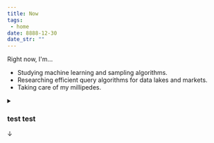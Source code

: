 ```yaml
---
title: Now
tags: 
 - home
date: 8888-12-30
date_str: ""
---
```


Right now, I'm...
<ul>
    <li>Studying machine learning and sampling algorithms.</li>
    <li>Researching efficient query algorithms for data lakes and markets.</li>
    <li>Taking care of my millipedes.</li>
</ul>

<details>
  <summary>
  <h3 class="title">test test</h3>
  <span>↓</span>
  </summary>
  <div class="detail">
    slfjsldfjslkdfjlskjdf
    <details>
    <summary>
    <h4 class="title">test test</h4>
    <span>↓</span>
    </summary>
    <div class="detail">
      <p>sdfsdfsdfkljsdlf</p>
    </div>
  </details>
  </div>
</details>